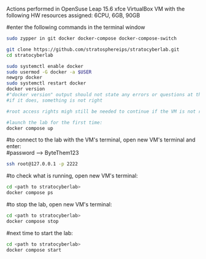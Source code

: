 Actions performed in OpenSuse Leap 15.6 xfce VirtualBox VM with the following HW resources assigned: 6CPU, 6GB, 90GB

#enter the following commands in the terminal window
```bash
sudo zypper in git docker docker-compose docker-compose-switch

git clone https://github.com/stratosphereips/stratocyberlab.git
cd stratocyberlab

sudo systemctl enable docker
sudo usermod -G docker -a $USER
newgrp docker
sudo systemctl restart docker
docker version
#"docker version" output should not state any errors or questions at this point,
#if it does, something is not right

#root access rights migh still be needed to continue if the VM is not restarted or user hasn't loged out

#launch the lab for the first time:
docker compose up
```

#to connect to the lab with the VM's terminal, open new VM's terminal and enter:  
#password --> ByteThem123
```bash
ssh root@127.0.0.1 -p 2222
```
#to check what is running, open new VM's terminal:
```bash
cd <path to stratocyberlab>
docker compose ps
```

#to stop the lab, open new VM's terminal:
```bash
cd <path to stratocyberlab>
docker compose stop
```

#next time to start the lab:
```bash
cd <path to stratocyberlab>
docker compose start
```
